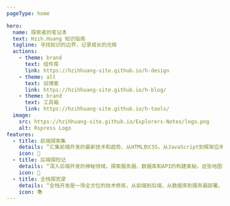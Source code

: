 ```yaml
---
pageType: home

hero:
  name: 探索者的笔记本
  text: Hzih.Huang 知识指南
  tagline: 寻找知识的边界，记录成长的光辉
  actions:
    - theme: brand
      text: 组件库
      link: https://hzihhuang-site.github.io/h-design
    - theme: alt
      text: 旧博客
      link: https://hzihhuang-site.github.io/h-blog/
    - theme: brand
      text: 工具箱
      link: https://hzihhuang-site.github.io/h-tools/
  image:
    src: https://hzihhuang-site.github.io/Explorers-Notes/logo.png
    alt: Rspress Logo
features:
  - title: 前端探索集
    details: “汇集前端开发的最新技术和趋势，从HTML到CSS，从JavaScript到框架应用，这里是前端探索者的宝库，让我们一起征服网页世界的每一个角落。”
    icon: 📗
  - title: 后端探险记
    details: “深入后端开发的神秘领域，探索服务器、数据库和API的构建奥秘。这张地图将引导你穿越后端技术的迷宫，成为真正的服务器驾驭者。”
    icon: 📕
  - title: 全栈探究录
    details: “全栈开发是一场全方位的技术修炼，从前端到后端，从数据库到服务器部署。跟随我的修炼之旅，逐步成长为能够掌控全局的全栈工程师。”
    icon: 📚
---
```

